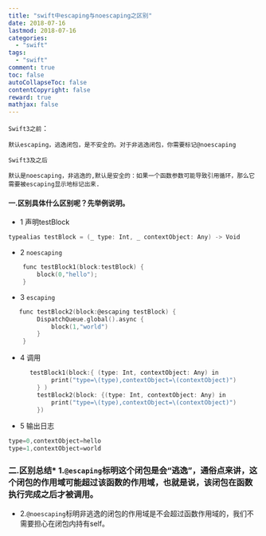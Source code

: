 ```yaml
---
title: "swift中escaping与noescaping之区别"
date: 2018-07-16
lastmod: 2018-07-16
categories:
  - "swift"
tags:
  - "swift"
comment: true
toc: false
autoCollapseToc: false
contentCopyright: false
reward: true
mathjax: false
---
```


`Swift3之前`：
	
	默认escaping，逃逸闭包，是不安全的。对于非逃逸闭包，你需要标记@noescaping

`Swift3及之后`

	默认是noescaping，非逃逸的,默认是安全的：如果一个函数参数可能导致引用循环，那么它需要被escaping显示地标记出来.

#### 一.区别具体什么区别呢？先举例说明。

* 1 声明testBlock

```objective-c
typealias testBlock = (_ type: Int, _ contextObject: Any) -> Void
```

* 2 `noescaping`

```objective-c
    func testBlock1(block:testBlock) {
        block(0,"hello");
    }
```

* 3 `escaping`

```objective-c
   func testBlock2(block:@escaping testBlock) {
        DispatchQueue.global().async {
            block(1,"world")
        }
    }
```

* 4 调用

```objective-c
      testBlock1(block:{ (type: Int, contextObject: Any) in
            print("type=\(type),contextObject=\(contextObject)")
        } )
        testBlock2(block: {(type: Int, contextObject: Any) in
            print("type=\(type),contextObject=\(contextObject)")
        })
```

* 5 输出日志

```objective-c
type=0,contextObject=hello
type=1,contextObject=world
```

### 二.区别总结* 1.`@escaping`标明这个闭包是会“逃逸”，通俗点来讲，这个闭包的作用域可能超过该函数的作用域，也就是说，该闭包在函数执行完成之后才被调用。

* 2.`@noescaping`标明非逃逸的闭包的作用域是不会超过函数作用域的，我们不需要担心在闭包内持有self。

